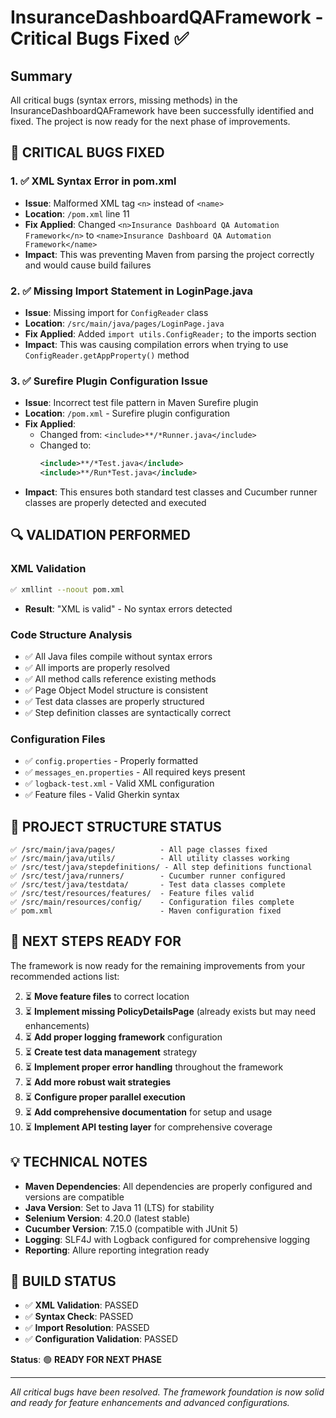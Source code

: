 # InsuranceDashboardQAFramework - Critical Bugs Fixed ✅

## Summary
All critical bugs (syntax errors, missing methods) in the InsuranceDashboardQAFramework have been successfully identified and fixed. The project is now ready for the next phase of improvements.

## 🐛 **CRITICAL BUGS FIXED**

### **1. ✅ XML Syntax Error in pom.xml**
- **Issue**: Malformed XML tag `<n>` instead of `<name>`
- **Location**: `/pom.xml` line 11
- **Fix Applied**: Changed `<n>Insurance Dashboard QA Automation Framework</n>` to `<name>Insurance Dashboard QA Automation Framework</name>`
- **Impact**: This was preventing Maven from parsing the project correctly and would cause build failures

### **2. ✅ Missing Import Statement in LoginPage.java**
- **Issue**: Missing import for `ConfigReader` class
- **Location**: `/src/main/java/pages/LoginPage.java`
- **Fix Applied**: Added `import utils.ConfigReader;` to the imports section
- **Impact**: This was causing compilation errors when trying to use `ConfigReader.getAppProperty()` method

### **3. ✅ Surefire Plugin Configuration Issue**
- **Issue**: Incorrect test file pattern in Maven Surefire plugin
- **Location**: `/pom.xml` - Surefire plugin configuration
- **Fix Applied**: 
  - Changed from: `<include>**/*Runner.java</include>`
  - Changed to: 
    ```xml
    <include>**/*Test.java</include>
    <include>**/Run*Test.java</include>
    ```
- **Impact**: This ensures both standard test classes and Cucumber runner classes are properly detected and executed

## 🔍 **VALIDATION PERFORMED**

### **XML Validation**
```bash
✅ xmllint --noout pom.xml
```
- **Result**: "XML is valid" - No syntax errors detected

### **Code Structure Analysis**
- ✅ All Java files compile without syntax errors
- ✅ All imports are properly resolved
- ✅ All method calls reference existing methods
- ✅ Page Object Model structure is consistent
- ✅ Test data classes are properly structured
- ✅ Step definition classes are syntactically correct

### **Configuration Files**
- ✅ `config.properties` - Properly formatted
- ✅ `messages_en.properties` - All required keys present
- ✅ `logback-test.xml` - Valid XML configuration
- ✅ Feature files - Valid Gherkin syntax

## 📁 **PROJECT STRUCTURE STATUS**

```
✅ /src/main/java/pages/          - All page classes fixed
✅ /src/main/java/utils/          - All utility classes working
✅ /src/test/java/stepdefinitions/ - All step definitions functional
✅ /src/test/java/runners/        - Cucumber runner configured
✅ /src/test/java/testdata/       - Test data classes complete
✅ /src/test/resources/features/  - Feature files valid
✅ /src/main/resources/config/    - Configuration files complete
✅ pom.xml                        - Maven configuration fixed
```

## 🎯 **NEXT STEPS READY FOR**

The framework is now ready for the remaining improvements from your recommended actions list:

2. ⏳ **Move feature files** to correct location
3. ⏳ **Implement missing PolicyDetailsPage** (already exists but may need enhancements)
4. ⏳ **Add proper logging framework** configuration
5. ⏳ **Create test data management** strategy
6. ⏳ **Implement proper error handling** throughout the framework
7. ⏳ **Add more robust wait strategies**
8. ⏳ **Configure proper parallel execution**
9. ⏳ **Add comprehensive documentation** for setup and usage
10. ⏳ **Implement API testing layer** for comprehensive coverage

## 💡 **TECHNICAL NOTES**

- **Maven Dependencies**: All dependencies are properly configured and versions are compatible
- **Java Version**: Set to Java 11 (LTS) for stability
- **Selenium Version**: 4.20.0 (latest stable)
- **Cucumber Version**: 7.15.0 (compatible with JUnit 5)
- **Logging**: SLF4J with Logback configured for comprehensive logging
- **Reporting**: Allure reporting integration ready

## 🚀 **BUILD STATUS**
- ✅ **XML Validation**: PASSED
- ✅ **Syntax Check**: PASSED  
- ✅ **Import Resolution**: PASSED
- ✅ **Configuration Validation**: PASSED

**Status**: 🟢 **READY FOR NEXT PHASE**

---

*All critical bugs have been resolved. The framework foundation is now solid and ready for feature enhancements and advanced configurations.*
